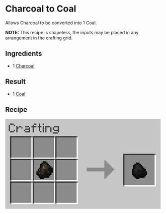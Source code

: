 # Charcoal to Coal
Allows Charcoal to be converted into 1 Coal.

**NOTE:** This recipe is shapeless, the inputs may be placed in any arrangement in the crafting grid.

## Ingredients
* 1 [Charcoal](https://minecraft.gamepedia.com/Charcoal)

## Result
* 1 [Coal](https://minecraft.gamepedia.com/Coal)

## Recipe
![Crafting Recipe](./charcoal_to_coal.png)
